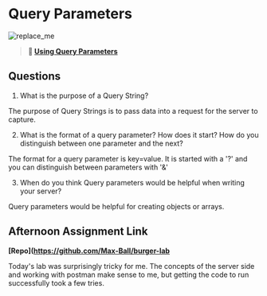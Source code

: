 # Query Parameters

![replace_me](https://codeworks.blob.core.windows.net/public/assets/img/illustrations/placeholder.svg)

> **📖 [Using Query Parameters](https://codeworksacademy.com/fs-student-guide/resources/wk5/01-Query-Parameters)**

## Questions

1. What is the purpose of a Query String?

The purpose of Query Strings is to pass data into a request for the server to capture. 

2. What is the format of a query parameter? How does it start? How do you distinguish between one parameter and the next?

The format for a query parameter is key=value. It is started with a '?' and you can distinguish between parameters with '&'

3. When do you think Query parameters would be helpful when writing your server?

Query parameters would be helpful for creating objects or arrays.

## Afternoon Assignment Link

**[Repo](https://github.com/Max-Ball/burger-lab**

Today's lab was surprisingly tricky for me. The concepts of the server side and working with postman make sense to me, but getting the code to run successfully took a few tries. 
